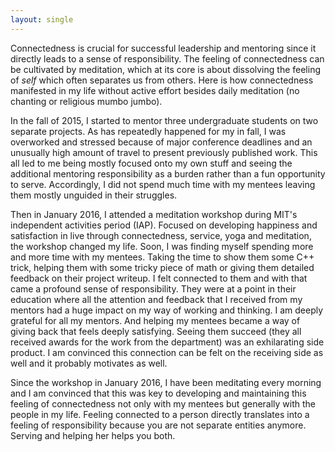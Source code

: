 ```yaml
---
layout: single
---
```


Connectedness is crucial for successful leadership and
mentoring since it directly leads to a sense of responsibility.
The feeling of connectedness can be cultivated by meditation, which at
its core is about dissolving the feeling of _self_ which often
separates us from others.
Here is how connectedness manifested in my life without active effort besides
daily meditation (no chanting or religious mumbo jumbo).

In the fall of 2015, I started to mentor three undergraduate students
on two separate projects. As has repeatedly happened for my in fall, I
was overworked and stressed because of major conference deadlines and
an unusually high amount of travel to present previously published
work. This all led to me being mostly focused onto my own stuff and
seeing the additional mentoring responsibility as a burden rather than
a fun opportunity to serve. Accordingly, I did not spend much time with
my mentees leaving them mostly unguided in their struggles.

Then in January 2016, I attended a meditation workshop during
MIT's independent activities period (IAP). Focused on developing
happiness and satisfaction in live through connectedness, service, yoga
and meditation, the workshop changed my life.
Soon, I was finding myself spending more and more time with my mentees.
Taking the time to show them some C++ trick, helping them with some
tricky piece of math or giving them detailed feedback on their project
writeup.
I felt connected to them and with that came a profound sense of
responsibility. They were at a point in their education where all
the attention and feedback that I received from my mentors had a huge
impact on my way of working and thinking. I am deeply grateful for all
my mentors. And helping my mentees became a way of giving back that feels deeply satisfying.
Seeing them succeed (they all received awards for the work
from the department) was an exhilarating side product.
I am convinced this connection can be felt on the receiving side as
well and it probably motivates as well.

Since the workshop in January 2016, I have been meditating every
morning and I am convinced that this was key to developing and
maintaining this feeling of connectedness not only with my mentees but
generally with the people in my life.
Feeling connected to a person directly translates into a
feeling of responsibility because you are not separate entities
anymore. Serving and helping her helps you both.
